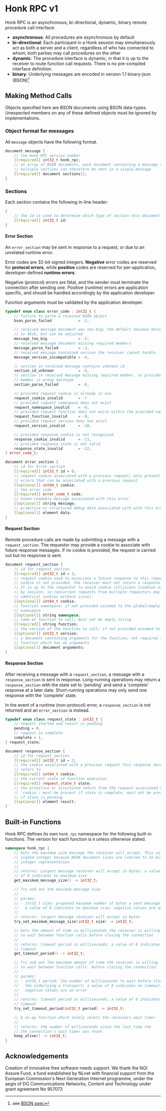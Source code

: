# Honk RPC v1

Honk RPC is an asynchronous, bi-directional, dynamic, binary remote procedure call interface:
- **asynchronous**: All procedures are asynchronous by default
- **bi-directional**: Each participant in a Honk session may simultaneously act as both a server and a client, regardless of who has connected to whom; both parties may call procedures on the other
- **dynamic**: The procedure interface is dynamic, in that it is up to the receiver to route function call requests. There is no pre-compiled interface definition.
- **binary**: Underlying messages are encoded in version 1.1 binary-json (BSON)[^1]

## Making Method Calls

Objects specified here are BSON documents using BSON data-types. Unexpected members on any of these defined objects must be ignored by implementations.

### Object format for messages

All `message` objects have the following format.

```c++
document message {
    // the Honk RPC version number
    [[required]] int32_t honk_rpc;
    // an array of BSON documents, each document containing a message section
    // multiple sections can therefore be sent in a single message
    [[required]] document sections[];
}
```

### Sections

Each section contains the following in-line header:

```c++
{
    // the id is used to determine which type of section this document is
    [[required]] int32_t id;
}
```

#### Error Section

An `error_section` may be sent in response to a request, or due to an unrelated runtime error.

Error codes are 32-bit signed integers. **Negative** error codes are reserved for **protocol errors**, while **positive** codes are reserved for per-application, developer-defined **runtime errors**.

Negative (protocol) errors are fatal, and the sender must terminate the connection after sending one. Positive (runtime) errors are application specific, and should be handled accordingly by the application developer.

Function arguments must be validated by the application developer.

```c++
typedef enum class error_code : int32_t {
    // failure to parse a received BSON object
    bson_parse_failed            = -1,

    // received message document was too big; the default maximum message size
    // is 4Kib, but can be adjusted
    message_too_big              = -2,
    // received message document missing required members
    message_parse_failed         = -3,
    // received message contained version the receiver cannot handle
    message_version_incompatible = -4,

    // section in received message contains unknown id
    section_id_unknown           = -5,
    // section in received message missing required member, or provided
    // member is wrong datatype
    section_parse_failed         = -6,

    // provided request cookie is already in use
    request_cookie_invalid       = -7
    // provided request namespace does not exist
    request_namespace_invalid    = -8,
    // provided request function does not exist within the provided namespace
    request_function_invalid     = -9,
    // provided request version does not exist
    request_version_invalid      = -10,

    // provided response cookie is not recognized
    response_cookie_invalid      = -11,
    // provided response state is not valid
    response_state_invalid       = -12,
} error_code_t;

document error_section {
    // id for error_section
    [[required]] int32_t id = 0;
    // request cookie associated with a previous request; only present for
    // errors that can be associated with a previous request
    [[optional]] int64_t cookie;
    // the error code
    [[required]] error_code_t code;
    // human-readable message associated with this error
    [[optional]] string message;
    // primitive or structured debug data associated with with this error
    [[optional]] element data;
}
```
#### Request Section

Remote procedure calls are made by submitting a message with a `request_section`. The requestor may provide a cookie to associate with future response messages. If no cookie is provided, the request is carried out but no response is sent.

```c++
document request_section {
    // id for request_section
    [[required]] int32_t id = 1;
    // request cookie used to associate a future response to this request. If a
    // cookie is not provided, the receiver must not return a response section.
    // It is up to the requestor to avoid cookie collisions (cookies are scoped
    // by session, so concurrent requests from multiple requestors may use
    // identical cookies without issue).
    [[optional]] int64_t cookie;
    // function namespace; if not provided assumed to the global/empty ""
    // namespace
    [[optional]] string namespace;
    // name of function to call; must not be empty string
    [[required]] string function;
    // the version of the function to call; if not provided assumed to be 0
    [[optional]] int32_t version;
    // a document containing arguments for the function; not required for a
    // function which has no arguments
    [[optional]] document arguments;
}
```

#### Response Section

After receiving a message with a `request_section`, a message with a `response_section` is sent in response. Long-running operations may return a `response_section` with the state set to 'pending' and send a 'complete' response at a later date. Short-running operations may only send one response with the 'complete' state.

In the event of a runtime (non-protocol) error, a `response_section` is not returned and an `error_section` is instead.

```c++
typedef enum class request_state : int32_t {
    // request started and result is pending
    pending = 0,
    // request is complete
    complete = 1,
} request_state;

document response_section {
    // id for request_section
    [[required]] int32_t id = 2;
    // the cookie associated with a previous request this response document
    // refers to
    [[required]] int64_t cookie;
    // the current state of function execution
    [[required]] request_state_t state;
    // the primitive or structured return from the request associated with
    // 'cookie'; must be present if state is complete, must not be present
    // if state is pending
    [[optional]] element result;
}
```

## Built-in Functions

Honk RPC defines its own `honk_rpc` namespace for the following built-in functions. The version for each function is `0` unless otherwise stated.

```c++
namespace honk_rpc {
    // Gets the maximum size message the receiver will accept. This value is a
    // signed integer because BSON document sizes are limited to 32-bit signed
    // integer representation.
    //
    // returns: Largest message receiver will accept in bytes; a value
    // of 0 indicates no maximum size
    get_maximum_message_size() -> int32_t;

    // Try and set the maximum message size
    //
    // params:
    // - int32_t size: proposed maximum number of bytes a sent message can be;
    //   a value of 0 indicates no maximum size; negative values are an error
    //
    // returns: largest message receiver will accept in bytes
    try_set_maximum_message_size(int32_t size) -> int32_t;

    // Gets the amount of time in milliseconds the receiver is willing
    // to wait between function calls before closing the connection
    //
    // returns: timeout period in milliseconds; a value of 0 indicates no
    // timeout
    get_timeout_period() -> int32_t;

    // Try and set the maximum amount of time the receiver is willing
    // to wait between function calls  before closing the connection;
    //
    // params:
    // - int32_t period: the number of milliseconds to wait before closing
    //   the underlying a transport; a value of 0 indicates no timeout;
    //   negative values are an error
    //
    // returns: timeout period in milliseconds; a value of 0 indicates no
    // timeout
    try_set_timeout_period(int32_t period) -> int32_t;

    // A no-op function which solely resets the receivers wait timer
    //
    // returns: the number of milliseconds since the last time the
    // the connection's wait timer was reset
    keep_alive() -> int32_t;
}
```

## Acknowledgements

Creation of innovative free software needs support. We thank the NGI Assure Fund, a fund established by NLnet with financial support from the European Commission's Next Generation Internet programme, under the aegis of DG Communications Networks, Content and Technology under grant agreement No 957073

[^1]: see [BSON spec](https://bsonspec.org/spec.html)